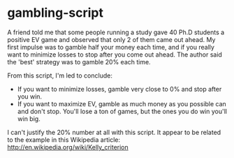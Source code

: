 gambling-script
===============
A friend told me that some people running a study gave 40 Ph.D students a positive EV game and observed that only 2 of them came out ahead. My first impulse was to gamble half your money each time, and if you really want to minimize losses to stop after you come out ahead. The author said the 'best' strategy was to gamble 20% each time.

From this script, I'm led to conclude:

* If you want to minimize losses, gamble very close to 0% and stop after you win.
* If you want to maximize EV, gamble as much money as you possible can and don't stop. You'll lose a ton of games, but the ones you do win you'll win big.

I can't justify the 20% number at all with this script. It appear to be related to the example in this Wikipedia article:
http://en.wikipedia.org/wiki/Kelly_criterion

